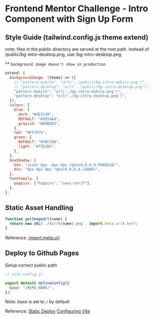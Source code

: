 # Frontend Mentor Challenge - Intro Component with Sign Up Form

## Style Guide (tailwind.config.js theme extend)

note: files in the public directory are served at the root path.
Instead of /public/bg-intro-desktop.png, use /bg-intro-desktop.png.

\*\* `background image doesn't show in production`

```javascript
extend: {
  backgroundImage: (theme) => ({
    // "pattern-mobile": "url('../public/bg-intro-mobile.png')",
    // "pattern-desktop": "url('../public/bg-intro-desktop.png')",
    "pattern-mobile": "url('./bg-intro-mobile.png')",
    "pattern-desktop": "url('./bg-intro-desktop.png')",
  }),
  colors: {
    blue: {
      dark: "#3E3C49",
      DEFAULT: "#5E54A4",
      grayish: "#B9B6D3",
    },
    red: "#FF7979",
    green: {
      DEFAULT: "#38CC8B",
      light: "#77E2B3",
    },
  },
  boxShadow: {
    btn: "inset 0px -4px 0px rgba(0,0,0,0.0908818)",
    div: "0px 8px 0px rgba(0,0,0,0.14688)",
  },
  fontFamily: {
    poppins: ["Poppins", "sans-serif"],
  },
},
```

## Static Asset Handling

```javascript
function getImageUrl(name) {
  return new URL(`./dir/${name}.png`, import.meta.url).href;
}
```

Reference: [import.meta.url](https://vitejs.dev/guide/assets.html#new-url-url-import-meta-url)

## Deploy to Github Pages

Setup correct public path

```javascript
// vite.config.js

export default defineConfig({
  base: "/REPO_NAME/",
});
```

Note: base is set to `/` by default

Reference:
[Static Deploy](https://vitejs.dev/guide/static-deploy.html#github-pages)
[Configuring Vite](https://vitejs.dev/config/#base)
